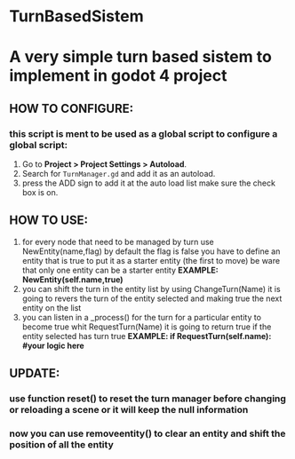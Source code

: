 # TurnBasedSistem
# A very simple turn based sistem to implement in godot 4 project 

## HOW TO CONFIGURE:
### this script is ment to be used as a global script to configure a global script:
1. Go to **Project > Project Settings > Autoload**.
2. Search for `TurnManager.gd` and add it as an autoload.
3. press the ADD sign to add it at the auto load list make sure the check box is on.

## HOW TO USE:
1. for every node that need to be managed by turn use NewEntity(name,flag) by default the flag is false you have to define an entity that is true to put it as a starter entity (the first to move) be ware that only one entity can be a starter entity
    **EXAMPLE: NewEntity(self.name,true)** 
2. you can shift the turn in the entity list by using ChangeTurn(Name) it is going to revers the turn of the entity selected and making true the next entity on the list
3. you can listen in a _process() for the turn for a particular entity to become true whit RequestTurn(Name) it is going to return true if the entity selected has turn true
    **EXAMPLE: if RequestTurn(self.name):**
                **#your logic here**

## UPDATE:
### use function reset() to reset the turn manager before changing or reloading a scene or it will keep the null information
### now you can use removeentity() to clear an entity and shift the position of all the entity